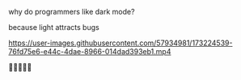 why do programmers like dark mode?

because light attracts bugs



https://user-images.githubusercontent.com/57934981/173224539-76fd75e6-e44c-4dae-8966-014dad393eb1.mp4



🤣😂🤣😂🤣
